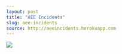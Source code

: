 ```yaml
---
layout: post
title: "AEE Incidents"
slug: aee-incidents
source: http://aeeincidents.herokuapp.com
---
```


<img src="{{site.baseurl}}/screenshots/aee-incidents.png">
